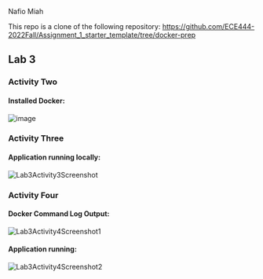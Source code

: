 Nafio Miah

This repo is a clone of the following repository: https://github.com/ECE444-2022Fall/Assignment_1_starter_template/tree/docker-prep

## Lab 3

### Activity Two

#### Installed Docker:

![image](https://user-images.githubusercontent.com/59378799/193632189-d5b80a16-0702-4a30-8dc1-6c0515f3bbf4.png)

### Activity Three

#### Application running locally:

![Lab3Activity3Screenshot](https://user-images.githubusercontent.com/59378799/193969905-ab289eb9-44c9-4666-9fc4-3f397a72ad72.JPG)

### Activity Four

#### Docker Command Log Output:

![Lab3Activity4Screenshot1](https://user-images.githubusercontent.com/59378799/193970358-17576f99-debb-4871-8f04-7147f8b35143.JPG)

#### Application running:

![Lab3Activity4Screenshot2](https://user-images.githubusercontent.com/59378799/193970390-fb771a23-98ae-467e-aaea-dfd723cd42c5.JPG)
